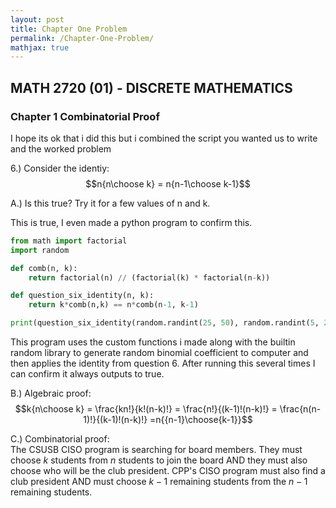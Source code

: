 ```yaml
---
layout: post
title: Chapter One Problem
permalink: /Chapter-One-Problem/
mathjax: true
---
```


## MATH 2720 (01) - DISCRETE MATHEMATICS

### Chapter 1 Combinatorial Proof

I hope its ok that i did this but i combined the script you wanted us to write and the worked problem

6.) Consider the identiy:
$$n{n\choose k} = n{n-1\choose k-1}$$

A.) Is this true? Try it for a few values of n and k.

This is true, I even made a python program to confirm this.

```python
from math import factorial
import random

def comb(n, k):
    return factorial(n) // (factorial(k) * factorial(n-k))

def question_six_identity(n, k):
    return k*comb(n,k) == n*comb(n-1, k-1)

print(question_six_identity(random.randint(25, 50), random.randint(5, 25)))
```

This program uses the custom functions i made along with the builtin random library to generate random binomial coefficient to computer and then applies the identity from question 6. After running this several times I can confirm it always outputs to true.

B.) Algebraic proof:
$$k{n\choose k} = \frac{kn!}{k!(n-k)!} = \frac{n!}{(k-1)!(n-k)!} = \frac{n(n-1)!}{(k-1)!(n-k)!} =n{{n-1}\choose{k-1}}$$

C.) Combinatorial proof: \
The CSUSB CISO program is searching for board members. They must choose $k$ students from $n$ students to join the board AND they must also choose who will be the club president. CPP's CISO program must also find a club president AND must choose $k-1$ remaining students from the $n-1$ remaining students.

